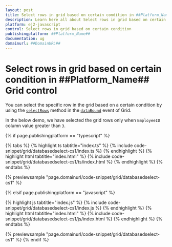 ```yaml
---
layout: post
title: Select rows in grid based on certain condition in ##Platform_Name## Grid control | Syncfusion
description: Learn here all about Select rows in grid based on certain condition in Syncfusion ##Platform_Name## Grid control of Syncfusion Essential JS 2 and more.
platform: ej2-javascript
control: Select rows in grid based on certain condition 
publishingplatform: ##Platform_Name##
documentation: ug
domainurl: ##DomainURL##
---
```


# Select rows in grid based on certain condition in ##Platform_Name## Grid control

You can select the specific row in the grid based on a certain condition by using the [`selectRows`](../../api/grid/#selectrows) method in the [`dataBound`](../../api/grid/#databound) event of Grid.

In the below demo, we have selected the grid rows only when `EmployeeID` column value greater than `3`.

{% if page.publishingplatform == "typescript" %}

 {% tabs %}
{% highlight ts tabtitle="index.ts" %}
{% include code-snippet/grid/databasedselect-cs1/index.ts %}
{% endhighlight %}
{% highlight html tabtitle="index.html" %}
{% include code-snippet/grid/databasedselect-cs1/ts/index.html %}
{% endhighlight %}
{% endtabs %}
        
{% previewsample "page.domainurl/code-snippet/grid/databasedselect-cs1" %}

{% elsif page.publishingplatform == "javascript" %}

{% highlight js tabtitle="index.js" %}
{% include code-snippet/grid/databasedselect-cs1/index.js %}
{% endhighlight %}
{% highlight html tabtitle="index.html" %}
{% include code-snippet/grid/databasedselect-cs1/js/index.html %}
{% endhighlight %}
{% endtabs %}

{% previewsample "page.domainurl/code-snippet/grid/databasedselect-cs1" %}
{% endif %}